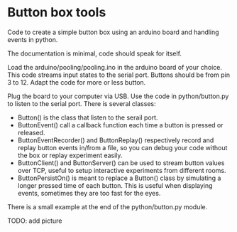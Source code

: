 Button box tools
==============

Code to create a simple button box using an arduino board and handling events in python.

The documentation is minimal, code should speak for itself.

Load the arduino/pooling/pooling.ino in the arduino board of your choice. This code streams input states to the serial port.
Buttons should be from pin 3 to 12. Adapt the code for more or less button.

Plug the board to your computer via USB. Use the code in python/button.py to listen to the serial port.
There is several classes:

- Button() is the class that listen to the serail port.
- ButtonEvent() call a callback function each time a button is pressed or released.
- ButtonEventRecorder() and ButtonReplay() respectively record and replay button events in/from a file, so you can debug your code without the box or replay experiment easily.
- ButtonClient() and ButtonServer() can be used to stream button values over TCP, useful to setup interactive experiments from different rooms.
- ButtonPersistOn() is meant to replace a Button() class by simulating a longer pressed time of each button. This is useful when displaying events, sometimes they are too fast for the eyes.

There is a small example at the end of the python/button.py module.

TODO: add picture
